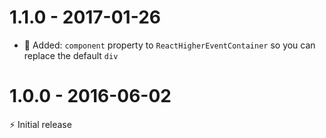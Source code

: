 # 1.1.0 - 2017-01-26

- 🍭 Added: ``component`` property to ``ReactHigherEventContainer`` so you can
replace the default ``div``

# 1.0.0 - 2016-06-02

⚡️ Initial release
